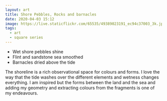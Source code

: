 ```yaml
---
layout: art
title: Shore Pebbles, Rocks and barnacles
date: 2020-04-03 15:12
image: https://live.staticflickr.com/65535/49389023191_ec94c37003_3k.jpg
tags:
  - art
  - square series
---
```

* Wet shore pebbles shine
* Flint and sandstone sea smoothed
* Barnacles dried above the tide

The shoreline is a rich observational space for colours and forms. I love the way that the tide washes over the different elements and wetness changes everything. I am inspired but the forms between the land and the sea and adding my geometry and extracting colours from the fragments is one of my endeavours.